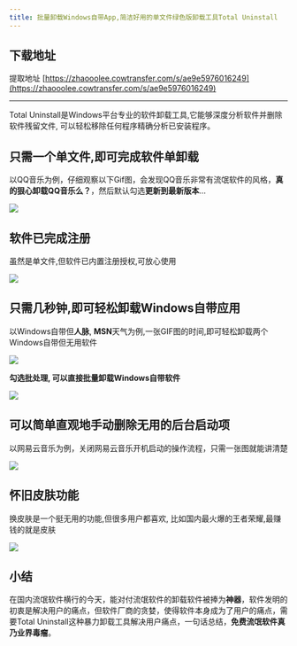 ```yaml
---
title: 批量卸载Windows自带App,简洁好用的单文件绿色版卸载工具Total Uninstall
---
```




## 下载地址



提取地址 [https://zhaooolee.cowtransfer.com/s/ae9e5976016249](https://zhaooolee.cowtransfer.com/s/ae9e5976016249)



---





Total Uninstall是Windows平台专业的软件卸载工具,它能够深度分析软件并删除软件残留文件, 可以轻松移除任何程序精确分析已安装程序。

## 只需一个单文件,即可完成软件单卸载

以QQ音乐为例，仔细观察以下Gif图，会发现QQ音乐非常有流氓软件的风格，**真的狠心卸载QQ音乐么？**，然后默认勾选**更新到最新版本**...

![](https://www.v2fy.com/asset/0i/jikemiji/jikemiji-md/kr-000087.assets/strip-20200727094518188.gif)

## 软件已完成注册

虽然是单文件,但软件已内置注册授权,可放心使用

![](https://www.v2fy.com/asset/0i/jikemiji/jikemiji-md/kr-000087.assets/1240-20200727094517147.png)


## 只需几秒钟,即可轻松卸载Windows自带应用

以Windows自带但**人脉**, **MSN**天气为例,一张GIF图的时间,即可轻松卸载两个Windows自带但无用软件

![](https://www.v2fy.com/asset/0i/jikemiji/jikemiji-md/kr-000087.assets/strip-20200727094517253.gif)

**勾选批处理, 可以直接批量卸载Windows自带软件**

![](https://www.v2fy.com/asset/0i/jikemiji/jikemiji-md/kr-000087.assets/strip-20200727094518212.gif)


## 可以简单直观地手动删除无用的后台启动项

以网易云音乐为例，关闭网易云音乐开机启动的操作流程，只需一张图就能讲清楚

![](https://www.v2fy.com/asset/0i/jikemiji/jikemiji-md/kr-000087.assets/1240-20200727094517189.png)



## 怀旧皮肤功能

换皮肤是一个挺无用的功能,但很多用户都喜欢, 比如国内最火爆的王者荣耀,最赚钱的就是皮肤

![](https://www.v2fy.com/asset/0i/jikemiji/jikemiji-md/kr-000087.assets/strip-20200727094517277.gif)



## 小结

在国内流氓软件横行的今天，能对付流氓软件的卸载软件被捧为**神器**，软件发明的初衷是解决用户的痛点，但软件厂商的贪婪，使得软件本身成为了用户的痛点，需要Total Uninstall这种暴力卸载工具解决用户痛点，一句话总结，**免费流氓软件真乃业界毒瘤**。


